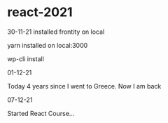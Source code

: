 # react-2021

30-11-21 installed frontity on local

yarn installed on local:3000

wp-cli install

01-12-21

Today 4 years since I went to Greece. Now I am back

07-12-21

Started React Course...